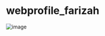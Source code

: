 # webprofile_farizah
![image](https://github.com/farizahh/webprofile_farizah/assets/90184606/901722db-9f07-42de-8b1b-2a87a0cdc584)

